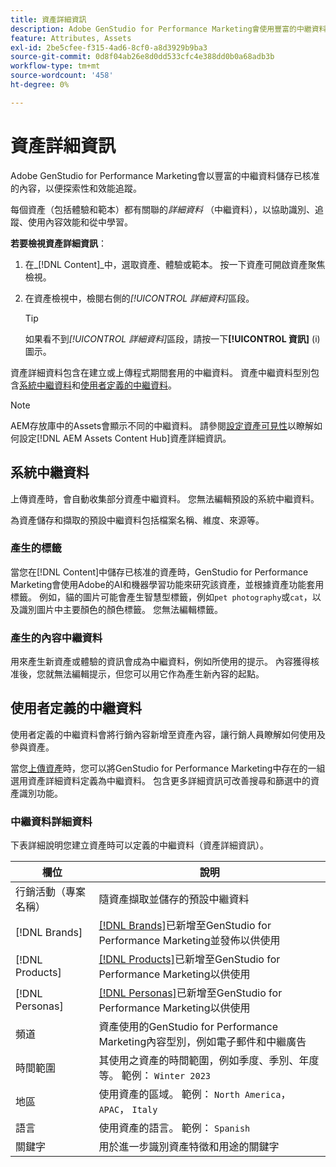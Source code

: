 ```yaml
---
title: 資產詳細資訊
description: Adobe GenStudio for Performance Marketing會使用豐富的中繼資料儲存已核准的內容，以供搜尋和效能追蹤。
feature: Attributes, Assets
exl-id: 2be5cfee-f315-4ad6-8cf0-a8d3929b9ba3
source-git-commit: 0d8f04ab26e8d0dd533cfc4e388dd0b0a68adb3b
workflow-type: tm+mt
source-wordcount: '458'
ht-degree: 0%

---
```


# 資產詳細資訊

Adobe GenStudio for Performance Marketing會以豐富的中繼資料儲存已核准的內容，以便探索性和效能追蹤。

每個資產（包括體驗和範本）都有關聯的&#x200B;_詳細資料_ （中繼資料），以協助識別、追蹤、使用內容效能和從中學習。

**若要檢視資產詳細資訊**：

1. 在&#x200B;_[!DNL Content]_中，選取資產、體驗或範本。 按一下資產可開啟資產聚焦檢視。

1. 在資產檢視中，檢閱右側的&#x200B;_[!UICONTROL 詳細資料]_&#x200B;區段。

   >[!TIP]
   >
   >如果看不到&#x200B;_[!UICONTROL 詳細資料]_&#x200B;區段，請按一下&#x200B;**[!UICONTROL 資訊]** (i)圖示。

資產詳細資料包含在建立或上傳程式期間套用的中繼資料。 資產中繼資料型別包含[系統中繼資料](#system-metadata)和[使用者定義的中繼資料](#user-defined-metadata)。

>[!NOTE]
>
>AEM存放庫中的Assets會顯示不同的中繼資料。 請參閱[設定資產可見性](connect-aem-repo.md#step-4-configure-asset-visibility)以瞭解如何設定[!DNL AEM Assets Content Hub]資產詳細資訊。

## 系統中繼資料

上傳資產時，會自動收集部分資產中繼資料。 您無法編輯預設的系統中繼資料。

為資產儲存和擷取的預設中繼資料包括檔案名稱、維度、來源等。

### 產生的標籤

當您在[!DNL Content]中儲存已核准的資產時，GenStudio for Performance Marketing會使用Adobe的AI和機器學習功能來研究該資產，並根據資產功能套用標籤。 例如，貓的圖片可能會產生智慧型標籤，例如`pet photography`或`cat`，以及識別圖片中主要顏色的顏色標籤。 您無法編輯標籤。

### 產生的內容中繼資料

用來產生新資產或體驗的資訊會成為中繼資料，例如所使用的提示。 內容獲得核准後，您就無法編輯提示，但您可以用它作為產生新內容的起點。

## 使用者定義的中繼資料

使用者定義的中繼資料會將行銷內容新增至資產內容，讓行銷人員瞭解如何使用及參與資產。

當您[上傳資產](/help/user-guide/content/manage-assets.md#add-assets)時，您可以將GenStudio for Performance Marketing中存在的一組選用資產詳細資料定義為中繼資料。 包含更多詳細資訊可改善搜尋和篩選中的資產識別功能。

### 中繼資料詳細資料

下表詳細說明您建立資產時可以定義的中繼資料（資產詳細資訊）。

| 欄位 | 說明 |
| ------------- | ----------- |
| 行銷活動（專案名稱） | 隨資產擷取並儲存的預設中繼資料 |
| [!DNL Brands] | [[!DNL Brands]](/help/user-guide/guidelines/brands.md)已新增至GenStudio for Performance Marketing並發佈以供使用 |
| [!DNL Products] | [[!DNL Products]](/help/user-guide/guidelines/products.md)已新增至GenStudio for Performance Marketing以供使用 |
| [!DNL Personas] | [[!DNL Personas]](/help/user-guide/guidelines/personas.md)已新增至GenStudio for Performance Marketing以供使用 |
| 頻道 | 資產使用的GenStudio for Performance Marketing內容型別，例如電子郵件和中繼廣告 |
| 時間範圍 | 其使用之資產的時間範圍，例如季度、季別、年度等。 範例： `Winter 2023` |
| 地區 | 使用資產的區域。 範例： `North America`， `APAC`， `Italy` |
| 語言 | 使用資產的語言。 範例： `Spanish` |
| 關鍵字 | 用於進一步識別資產特徵和用途的關鍵字 |

<!-- ## History

Expand the _[!UICONTROL History]_ section to view a timeline of approvals and activity.

list other activity, show screenshot?
-->
